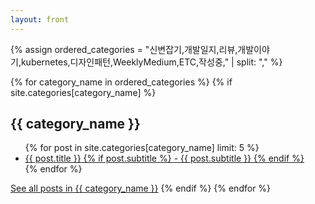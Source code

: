 ```yaml
---
layout: front
---
```


<head>
    <meta name="google-site-verification" content="swFW3uc8I4itY8f-nuRC4KyC8OevDsMkTn_SnB_sOGE" />
</head>

{% assign ordered_categories = "신변잡기,개발일지,리뷰,개발이야기,kubernetes,디자인패턴,WeeklyMedium,ETC,작성중," | split: "," %}

{% for category_name in ordered_categories %}
{% if site.categories[category_name] %}
<h2>{{ category_name }}</h2>
<ul>
{% for post in site.categories[category_name] limit: 5 %}
<li>
    <a href="{{ post.url }}">{{ post.title }}
    {% if post.subtitle %}
        <span> - {{ post.subtitle }}</span>
    {% endif %}
    </a>
</li>
{% endfor %}
</ul>
<a href="/categories/{{ category_name }}">See all posts in {{ category_name }}</a>
{% endif %}
{% endfor %}
